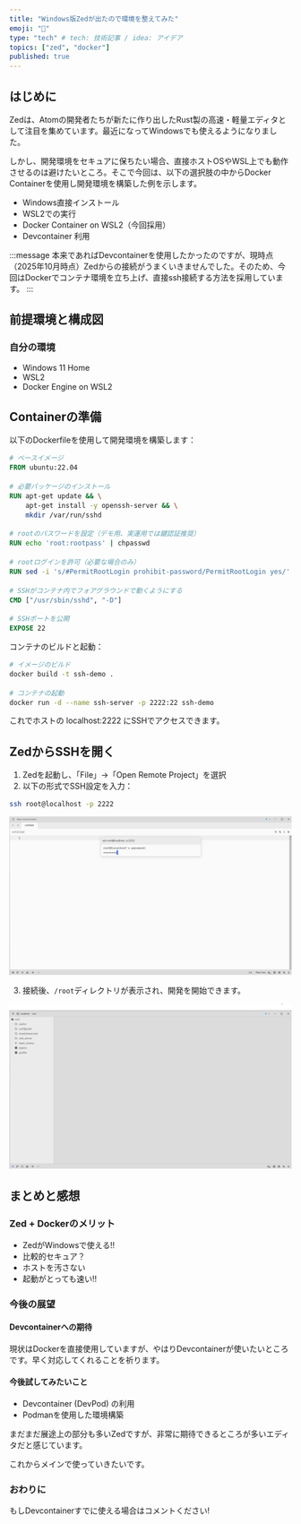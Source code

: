 ```yaml
---
title: "Windows版Zedが出たので環境を整えてみた"
emoji: "🦀"
type: "tech" # tech: 技術記事 / idea: アイデア
topics: ["zed", "docker"]
published: true
---
```


## はじめに

Zedは、Atomの開発者たちが新たに作り出したRust製の高速・軽量エディタとして注目を集めています。最近になってWindowsでも使えるようになりました。

しかし、開発環境をセキュアに保ちたい場合、直接ホストOSやWSL上でも動作させるのは避けたいところ。そこで今回は、以下の選択肢の中からDocker Containerを使用し開発環境を構築した例を示します。

- Windows直接インストール
- WSL2での実行
- Docker Container on WSL2（今回採用）
- Devcontainer 利用

:::message
本来であればDevcontainerを使用したかったのですが、現時点（2025年10月時点）Zedからの接続がうまくいきませんでした。そのため、今回はDockerでコンテナ環境を立ち上げ、直接ssh接続する方法を採用しています。
:::

## 前提環境と構成図

### 自分の環境
- Windows 11 Home
- WSL2
- Docker Engine on WSL2

## Containerの準備

以下のDockerfileを使用して開発環境を構築します：

```dockerfile
# ベースイメージ
FROM ubuntu:22.04

# 必要パッケージのインストール
RUN apt-get update && \
    apt-get install -y openssh-server && \
    mkdir /var/run/sshd

# rootのパスワードを設定（デモ用、実運用では鍵認証推奨）
RUN echo 'root:rootpass' | chpasswd

# rootログインを許可（必要な場合のみ）
RUN sed -i 's/#PermitRootLogin prohibit-password/PermitRootLogin yes/' /etc/ssh/sshd_config

# SSHがコンテナ内でフォアグラウンドで動くようにする
CMD ["/usr/sbin/sshd", "-D"]

# SSHポートを公開
EXPOSE 22
```

コンテナのビルドと起動：

```bash
# イメージのビルド
docker build -t ssh-demo .

# コンテナの起動
docker run -d --name ssh-server -p 2222:22 ssh-demo
```

これでホストの localhost:2222 にSSHでアクセスできます。

## ZedからSSHを開く

1. Zedを起動し、「File」→「Open Remote Project」を選択
2. 以下の形式でSSH設定を入力：

```bash
ssh root@localhost -p 2222
```

![ssh接続中の様子](/images/a0491fd70a7b20/establishing_connection.png)


3. 接続後、`/root`ディレクトリが表示され、開発を開始できます。

![開いた後の様子](/images/a0491fd70a7b20/opened.png)

## まとめと感想

### Zed + Dockerのメリット
- ZedがWindowsで使える!!
- 比較的セキュア？
- ホストを汚さない
- 起動がとっても速い!!

### 今後の展望

#### Devcontainerへの期待
現状はDockerを直接使用していますが、やはりDevcontainerが使いたいところです。早く対応してくれることを祈ります。

#### 今後試してみたいこと
- Devcontainer (DevPod) の利用
- Podmanを使用した環境構築

まだまだ展途上の部分も多いZedですが、非常に期待できるところが多いエディタだと感じています。

これからメインで使っていきたいです。

### おわりに
もしDevcontainerすでに使える場合はコメントください!
